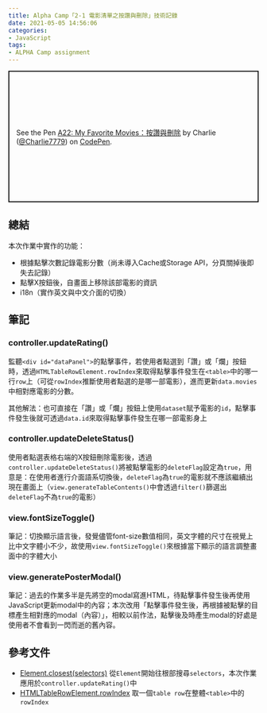```yaml
---
title: Alpha Camp「2-1 電影清單之按讚與刪除」技術記錄
date: 2021-05-05 14:56:06
categories:
- JavaScript
tags:
- ALPHA Camp assignment
---
```


<p class="codepen" data-height="265" data-theme-id="dark" data-default-tab="js,result" data-user="Charlie7779" data-slug-hash="YzNmOGY" style="height: 265px; box-sizing: border-box; display: flex; align-items: center; justify-content: center; border: 2px solid; margin: 1em 0; padding: 1em;" data-pen-title="A22: My Favorite Movies：按讚與刪除">
  <span>See the Pen <a href="https://codepen.io/Charlie7779/pen/YzNmOGY">
  A22: My Favorite Movies：按讚與刪除</a> by Charlie (<a href="https://codepen.io/Charlie7779">@Charlie7779</a>)
  on <a href="https://codepen.io">CodePen</a>.</span>
</p>
<script async src="https://cpwebassets.codepen.io/assets/embed/ei.js"></script>

## 總結
本次作業中實作的功能：
- 根據點擊次數記錄電影分數（尚未導入Cache或Storage API，分頁關掉後即失去記錄）
- 點擊X按鈕後，自畫面上移除該部電影的資訊
- i18n（實作英文與中文介面的切換）

## 筆記
### controller.updateRating()
監聽`<div id="dataPanel">`的點擊事件，若使用者點選到「讚」或「爛」按鈕時，透過`HTMLTableRowElement.rowIndex`來取得點擊事件發生在`<table>`中的哪一行`row`上（可從`rowIndex`推斷使用者點選的是哪一部電影），進而更新`data.movies`中相對應電影的分數。

其他解法：也可直接在「讚」或「爛」按鈕上使用`dataset`賦予電影的`id`，點擊事件發生後就可透過`data.id`來取得點擊事件發生在哪一部電影身上

### controller.updateDeleteStatus()
使用者點選表格右端的X按鈕刪除電影後，透過`controller.updateDeleteStatus()`將被點擊電影的`deleteFlag`設定為`true`，用意是：在使用者進行介面語系切換後，`deleteFlag`為`true`的電影就不應該繼續出現在畫面上（`view.generateTableContents()`中會透過`filter()`篩選出`deleteFlag`不為`true`的電影）

### view.fontSizeToggle()
筆記：切換顯示語言後，發覺儘管font-size數值相同，英文字體的尺寸在視覺上比中文字體小不少，故使用`view.fontSizeToggle()`來根據當下顯示的語言調整畫面中的字體大小

### view.generatePosterModal()
筆記：過去的作業多半是先將空的modal寫進HTML，待點擊事件發生後再使用JavaScript更新modal中的內容；本次改用「點擊事件發生後，再根據被點擊的目標產生相對應的modal（內容）」，相較以前作法，點擊後及時產生modal的好處是使用者不會看到一閃而逝的舊內容。

## 參考文件
- [Element.closest(selectors)](https://developer.mozilla.org/en-US/docs/Web/API/Element/closest)
  從`Element`開始往根部搜尋`selectors`，本次作業應用於`controller.updateRating()`中
- [HTMLTableRowElement.rowIndex](https://developer.mozilla.org/en-US/docs/Web/API/HTMLTableRowElement/rowIndex)
  取一個`table row`在整體`<table>`中的`rowIndex`
